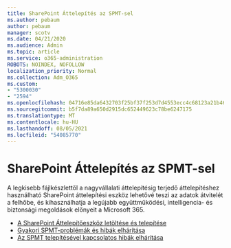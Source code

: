 ```yaml
---
title: SharePoint Áttelepítés az SPMT-sel
ms.author: pebaum
author: pebaum
manager: scotv
ms.date: 04/21/2020
ms.audience: Admin
ms.topic: article
ms.service: o365-administration
ROBOTS: NOINDEX, NOFOLLOW
localization_priority: Normal
ms.collection: Adm_O365
ms.custom:
- "5300030"
- "2594"
ms.openlocfilehash: 04716e85da6432703f25bf37f253d7d4553ecc4c68123a21b46fbb4501bccf2d
ms.sourcegitcommit: b5f7da89a650d2915dc652449623c78be6247175
ms.translationtype: MT
ms.contentlocale: hu-HU
ms.lasthandoff: 08/05/2021
ms.locfileid: "54085770"
---
```

# <a name="sharepoint-migration-with-spmt"></a>SharePoint Áttelepítés az SPMT-sel

A legkisebb fájlkészlettől a nagyvállalati áttelepítésig terjedő áttelepítéshez használható SharePoint áttelepítési eszköz lehetővé teszi az adatok átvitelét a felhőbe, és kihasználhatja a legújabb együttműködési, intelligencia- és biztonsági megoldások előnyeit a Microsoft 365.

- [A SharePoint Áttelepítőeszköz letöltése és telepítése](https://docs.microsoft.com/sharepointmigration/introducing-the-sharepoint-migration-tool)
- [Gyakori SPMT-problémák és hibák elhárítása](https://docs.microsoft.com/sharepointmigration/troubleshooting-common-spmt-issues)
- [Az SPMT telepítésével kapcsolatos hibák elhárítása](https://docs.microsoft.com/sharepointmigration/spmt-install-issues#troubleshooting-spmt-installation-issues)
